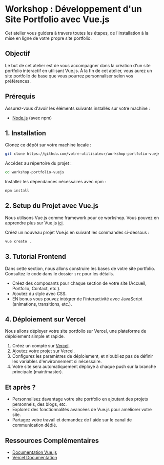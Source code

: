 # Workshop : Développement d'un Site Portfolio avec Vue.js

Cet atelier vous guidera à travers toutes les étapes, de l'installation à la mise en ligne de votre propre site portfolio.

## Objectif

Le but de cet atelier est de vous accompagner dans la création d'un site portfolio interactif en utilisant Vue.js. À la fin de cet atelier, vous aurez un site portfolio de base que vous pourrez personnaliser selon vos préférences.

## Prérequis

Assurez-vous d'avoir les éléments suivants installés sur votre machine :
- [Node.js](https://nodejs.org/) (avec npm)

## 1. Installation

Clonez ce dépôt sur votre machine locale :

```bash
git clone https://github.com/votre-utilisateur/workshop-portfolio-vuejs.git
```

Accédez au répertoire du projet :

``` bash
cd workshop-portfolio-vuejs
```

Installez les dépendances nécessaires avec npm :

```bash
npm install
```

## 2. Setup du Projet avec Vue.js

Nous utilisons Vue.js comme framework pour ce workshop. Vous pouvez en apprendre plus sur Vue.js [ici](https://vuejs.org/).

Créez un nouveau projet Vue.js en suivant les commandes ci-dessous :

```bash
vue create .
```

## 3. Tutorial Frontend

Dans cette section, nous allons construire les bases de votre site portfolio. Consultez le code dans le dossier `src` pour les détails.

- Créez des composants pour chaque section de votre site (Accueil, Portfolio, Contact, etc.).
- Ajoutez du style avec CSS.
- EN bonus vous pouvez intégrer de l'interactivité avec JavaScript (animations, transitions, etc.).

## 4. Déploiement sur Vercel

Nous allons déployer votre site portfolio sur Vercel, une plateforme de déploiement simple et rapide.

1. Créez un compte sur [Vercel](https://vercel.com/).
2. Ajoutez votre projet sur Vercel.
3. Configurez les paramètres de déploiement, et n'oubliez pas de définir les variables d'environnement si nécessaire.
4. Votre site sera automatiquement déployé à chaque push sur la branche principale (main/master).

## Et après ?

- Personnalisez davantage votre site portfolio en ajoutant des projets personnels, des blogs, etc.
- Explorez des fonctionnalités avancées de Vue.js pour améliorer votre site.
- Partagez votre travail et demandez de l'aide sur le canal de communication dédié.

## Ressources Complémentaires

- [Documentation Vue.js](https://vuejs.org/guide/introduction.html)
- [Vercel Documentation](https://nodejs.org/docs/latest/api/)
